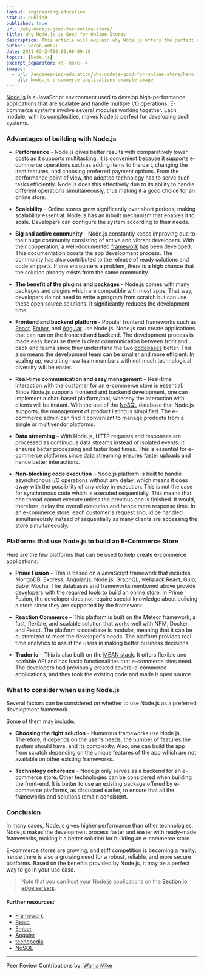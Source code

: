 ```yaml
---
layout: engineering-education
status: publish
published: true
url: /why-nodejs-good-for-online-store/
title: Why Node.js is Good for Online Stores
description: This article will explain why Node.js offers the perfect environment for developing e-commerce stores or applications. Node.js gives higher performance than other technologies. Node.js makes the development process faster and easier with ready-made frameworks.
author: verah-ombui
date: 2021-03-24T00:00:00-09:30
topics: [Node.js]
excerpt_separator: <!--more-->
images:
  - url: /engineering-education/why-nodejs-good-for-online-store/hero.jpg
    alt: Node.js e-commerce applications example image
---
```

[Node.js](https://nodejs.dev/learn) is a JavaScript environment used to develop high-performance applications that are scalable and handle multiple I/O operations. E-commerce systems involve several modules working together. Each module, with its complexities, makes Node.js perfect for developing such systems.
<!--more-->
### Advantages of building with Node.js
- **Performance** - Node.js gives better results with comparatively lower costs as it supports multitasking. It is convenient because it supports e-commerce operations such as adding items to the cart, changing the item features, and choosing preferred payment options. From the performance point of view, the adopted technology has to serve such tasks efficiently. Node.js does this effectively due to its ability to handle different operations simultaneously, thus making it a good choice for an online store.

- **Scalability** - Online stores grow significantly over short periods, making scalability essential. Node.js has an inbuilt mechanism that enables it to scale. Developers can configure the system according to their needs.

- **Big and active community** – Node.js constantly keeps improving due to their huge community consisting of active and vibrant developers. With their cooperation, a well-documented [framework](https://hackr.io/blog/what-is-frameworks) has been developed. This documentation boosts the app development process. The community has also contributed to the release of ready solutions and code snippets. If one encounters a problem, there is a high chance that the solution already exists from the same community.

- **The benefit of the plugins and packages** - Node.js comes with many packages and plugins which are compatible with most apps. That way, developers do not need to write a program from scratch but can use these open source solutions. It significantly reduces the development time. 

- **Frontend and backend platform** - Popular frontend frameworks such as [React](https://reactjs.org/tutorial/tutorial.html), [Ember](https://guides.emberjs.com/release/tutorial/part-1/), and [Angular](https://angular.io/tutorial) use Node.js. Node.js can create applications that can run on the frontend and backend. The development process is made easy because there is clear communication between front and back end teams since they understand the two [codebases](https://www.techopedia.com/definition/23962/codebase) better. This also means the development team can be smaller and more efficient. In scaling up, recruiting new team members with not much technological diversity will be easier.

- **Real-time communication and easy management** – Real-time interaction with the customer for an e-commerce store is essential. Since Node.js supports frontend and backend development, one can implement a chat-based platform/tool, whereby the interaction with clients will be instant. With the use of the [NoSQL](https://www.mongodb.com/nosql-explained) database that Node.js supports, the management of product listing is simplified. The e-commerce admin can find it convenient to manage products from a single or multivendor platforms.

- **Data streaming** – With Node.js, HTTP requests and responses are processed as continuous data streams instead of isolated events. It ensures better processing and faster load times. This is essential for e-commerce platforms since data streaming ensures faster uploads and hence better interactions.

- **Non-blocking code execution** – Node.js platform is built to handle asynchronous I/O operations without any delay, which means it does away with the possibility of any delay in execution. This is not the case for synchronous code which is executed sequentially. This means that one thread cannot execute unless the previous one is finished. It would, therefore, delay the overall execution and hence more response time. In an e-commerce store, each customer's request should be handled simultaneously instead of sequentially as many clients are accessing the store simultaneously.

### Platforms that use Node.js to build an E-Commerce Store

Here are the few platforms that can be used to help create e-commerce applications:
- **Prime Fusion** – This is based on a JavaScript framework that includes MongoDB, Express, Angular.js, Node.js, GraphQL, webpack React, Gulp, Babel Mocha. The databases and frameworks mentioned above provide developers with the required tools to build an online store. In Prime Fusion, the developer does not require special knowledge about building a store since they are supported by the framework.

- **Reaction Commerce** – This platform is built on the Meteor framework, a fast, flexible, and scalable solution that works well with NPM, Docker, and React. The platform's codebase is modular, meaning that it can be customized to meet the developer's needs. The platform provides real-time analytics to assist the users in making better business decisions. 

- **Trader io** – This is also built on the [MEAN stack](https://www.guru99.com/mean-stack-developer.html). It offers flexible and scalable API and has basic functionalities that e-commerce sites need. The developers had previously created several e-commerce applications, and they took the existing code and made it open source.

### What to consider when using Node.js
Several factors can be considered on whether to use Node.js as a preferred development framework. 

Some of them may include:
- **Choosing the right solution** - Numerous frameworks use Node.js. Therefore, it depends on the user's needs, the number of features the system should have, and its complexity. Also, one can build the app from scratch depending on the unique features of the app which are not available on other existing frameworks.

- **Technology coherence** - Node.js only serves as a backend for an e-commerce store. Other technologies can be considered when building the front-end. It is better to use an existing package offered by e-commerce platforms, as discussed earlier, to ensure that all the frameworks and solutions remain consistent.

### Conclusion
In many cases, Node.js gives higher performance than other technologies. Node.js makes the development process faster and easier with ready-made frameworks, making it a better solution for building an e-commerce store. 

E-commerce stores are growing, and stiff competition is becoming a reality; hence there is also a growing need for a robust, reliable, and more secure platforms. Based on the benefits provided by Node.js, it may be a perfect way to go in your use case. 

>Note that you can host your Node.js applications on the [Section.io edge servers](https://www.section.io/modules/nodejs-edge-hosting/). 

#### Further resources:
- [Framework](https://hackr.io/blog/what-is-frameworks) 
- [React](https://reactjs.org/tutorial/tutorial.html), 
- [Ember](https://guides.emberjs.com/release/tutorial/part-1/)
- [Angular](https://angular.io/tutorial) 
- [techopedia](https://www.techopedia.com/definition/23962/codebase) 
- [NoSQL](https://www.mongodb.com/nosql-explained) 

---
Peer Review Contributions by: [Wanja Mike](/engineering-education/authors/michael-barasa/)